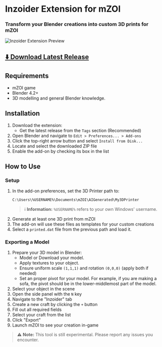# Inzoider Extension for mZOI

### Transform your Blender creations into custom 3D prints for mZOI

![Inzoider Extension Preview](https://github.com/user-attachments/assets/13ec951a-6687-43ca-b90a-712f35bfd40d)

## [⬇️ Download Latest Release](https://github.com/mmalewski/mzoider/releases/latest)

## Requirements
- mZOI game
- Blender 4.2+
- 3D modelling and general Blender knowledge.

## Installation
1. Download the extension:
   - Get the latest release from the `Tags` section (Recommended)
2. Open Blender and navigate to `Edit > Preferences... > Add-ons`
3. Click the top-right arrow button and select `Install from Disk...`
4. Locate and select the downloaded ZIP file
5. Enable the add-on by checking its box in the list

## How to Use

### Setup
1. In the add-on preferences, set the 3D Printer path to:
   ```
   C:\Users\%USERNAME%\Documents\mZOI\AIGenerated\My3DPrinter
   ```
   > ℹ️ **Information:** `%USERNAME%` refers to your own Windows' username.
2. Generate at least one 3D print from mZOI
3. The add-on will use these files as templates for your custom creations
4. Select a ```printed.dat``` file from the previous path and load it.

### Exporting a Model
1. Prepare your 3D model in Blender:
   - Model or Download your model.
   - Apply textures to your object.
   - Ensure uniform scale `(1,1,1)` and rotation `(0,0,0)` (apply both if needed)
   - Set an proper pivot for your model. For example, if you are making a sofa, the pivot should be in the lower-middlemost part of the model.
3. Select your object in the scene
4. Open the side panel with the `N` key
5. Navigate to the "Inzoider" tab
6. Create a new craft by clicking the `+` button
7. Fill out all required fields
8. Select your craft from the list
9. Click "Export"
10. Launch mZOI to see your creation in-game

> ⚠️ **Note:** This tool is still experimental. Please report any issues you encounter.
